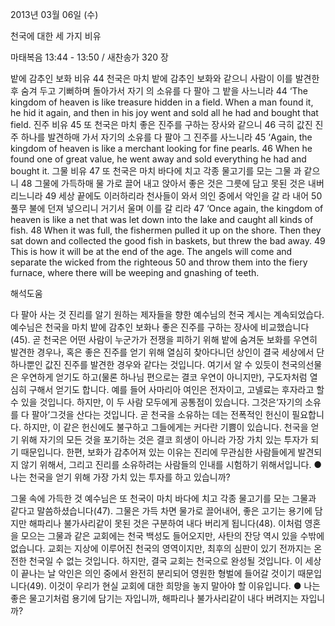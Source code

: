 2013년 03월 06일 (수)

천국에 대한 세 가지 비유



마태복음 13:44 - 13:50 / 새찬송가 320 장


밭에 감추인 보화 비유
44 천국은 마치 밭에 감추인 보화와 같으니 사람이
이를 발견한 후 숨겨 두고 기뻐하며 돌아가서 자기
의 소유를 다 팔아 그 밭을 사느니라
44 ‘The kingdom of heaven is like treasure hidden in a field. When a man
found it, he hid it again, and then in his joy went and sold all he had and bought
that field.
진주 비유
45 또 천국은 마치 좋은 진주를 구하는 장사와 같으니 46
극히 값진 진주 하나를 발견하매 가서 자기의 소유를 다
팔아 그 진주를 사느니라
45 ‘Again, the kingdom of heaven is like a merchant looking for fine pearls. 46
When he found one of great value, he went away and sold everything he had
and bought it.
그물 비유
47 또 천국은 마치 바다에 치고 각종 물고기를 모는 그물
과 같으니 48 그물에 가득하매 물 가로 끌어 내고 앉아서
좋은 것은 그릇에 담고 못된 것은 내버리느니라 49 세상
끝에도 이러하리라 천사들이 와서 의인 중에서 악인을 갈
라 내어 50 풀무 불에 던져 넣으리니 거기서 울며 이를 갈
리라
47 ‘Once again, the kingdom of heaven is like a net that was let down into the
lake and caught all kinds of fish. 48 When it was full, the fishermen pulled it up
on the shore. Then they sat down and collected the good fish in baskets, but
threw the bad away. 49 This is how it will be at the end of the age. The angels
will come and separate the wicked from the righteous 50 and throw them into
the fiery furnace, where there will be weeping and gnashing of teeth.

해석도움





다 팔아 사는 것 
진리를 알기 원하는 제자들을 향한 예수님의 천국 계시는 계속되었습다. 예수님은 천국을 마치 밭에 감추인 보화나 좋은 진주를 구하는 장사에 비교했습니다(45). 곧 천국은 어떤 사람이 누군가가 전쟁을 피하기 위해 밭에 숨겨둔 보화를 우연히 발견한 경우나, 혹은 좋은 진주를 얻기 위해 열심히 찾아다니던 상인이 결국 세상에서 단 하나뿐인 값진 진주를 발견한 경우와 같다는 것입니다. 여기서 알 수 있듯이 천국의선물은 우연하게 얻기도 하고(물론 하나님 편으로는 결코 우연이 아니지만), 구도자처럼 열심히 구해서 얻기도 합니다. 예를 들어 사마리아 여인은 전자이고, 고넬료는 후자라고 할 수 있을 것입니다. 하지만, 이 두 사람 모두에게 공통점이 있습니다. 그것은‘자기의 소유를 다 팔아’그것을 산다는 것입니다. 곧 천국을 소유하는 데는 전폭적인 헌신이 필요합니다. 하지만, 이 같은 헌신에도 불구하고 그들에게는 커다란 기쁨이 있습니다. 천국을 얻기 위해 자기의 모든 것을 포기하는 것은 결코 희생이 아니라 가장 가치 있는 투자가 되기 때문입니다. 한편, 보화가 감추어져 있는 이유는 진리에 무관심한 사람들에게 발견되지 않기 위해서, 그리고 진리를 소유하려는 사람들의 인내를 시험하기 위해서입니다.
● 나는 천국을 얻기 위해 가장 가치 있는 투자를 하고 있습니까?

그물 속에 가득한 것 
예수님은 또 천국이 마치 바다에 치고 각종 물고기를 모는 그물과 같다고 말씀하셨습니다(47). 그물은 가득 차면 물가로 끌어내어, 좋은 고기는 용기에 담지만 해파리나 불가사리같이 못된 것은 구분하여 내다 버리게 됩니다(48). 이처럼 영혼을 모으는 그물과 같은 교회에는 천국 백성도 들어오지만, 사탄의 잔당 역시 있을 수밖에 없습니다. 교회는 지상에 이루어진 천국의 영역이지만, 최후의 심판이 있기 전까지는 온전한 천국일 수 없는 것입니다. 하지만, 결국 교회는 천국으로 완성될 것입니다. 이 세상이 끝나는 날 악인은 의인 중에서 완전히 분리되어 영원한 형벌에 들어갈 것이기 때문입니다(49). 이것이 우리가 현실 교회에 대한 희망을 놓지 말아야 할 이유입니다.
● 나는 좋은 물고기처럼 용기에 담기는 자입니까, 해파리나 불가사리같이 내다 버려지는 자입니까?